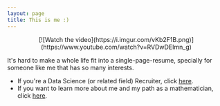 ```yaml
---
layout: page
title: This is me :) 
---
```


<meta name="description" content="Viviana Márquez | Resume">
<meta name="keywords" content="Viviana Márquez Data Scientist Miami FL Mathematics Combinatorics">

<center>
[![Watch the video](https://i.imgur.com/vKb2F1B.png)](https://www.youtube.com/watch?v=RVDwDEImn_g)
</center>

It's hard to make a whole life fit into a single-page-resume, specially for someone like me that has so many interests. 

- If you're a Data Science (or related field) Recruiter, click <a href="https://drive.google.com/file/d/1QgwBhK_-UvXeh6Eh6zUdyWZLMGvwo-Ip/view?usp=sharing" target="_blank">here</a>.
- If you want to learn more about me and my path as a mathematician, click <a href="https://drive.google.com/file/d/1G-rjH2BUk87h9XCPsDtr4RCxtrYmOF0S/view?usp=sharing" target="_blank">here</a>. 
